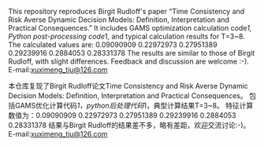 This repository reproduces Birgit Rudloff's paper “Time Consistency and Risk Averse Dynamic Decision Models: Definition, Interpretation and Practical Consequences.”
It includes GAMS optimization calculation code*1, Python post-processing code*1, and typical calculation results for T=3~8.
The calculated values are: 0.09090909 0.22972973 0.27951389 0.29239916 0.2884053 0.28331378
The results are similar to those of Birgit Rudloff, with slight differences. Feedback and discussion are welcome :-). E-mail:xuximeng_tju@126.com

本仓库复现了Birgit Rudloff论文Time Consistency and Risk Averse Dynamic Decision Models: Definition, Interpretation and Practical Consequences。
包括GAMS优化计算代码*1，python后处理代码*1，典型计算结果T=3~8。
特征计算数值为：0.09090909 0.22972973 0.27951389 0.29239916 0.2884053  0.28331378
结果与Birgit Rudloff的结果差不多，略有差距，欢迎交流讨论:-)。E-mail:xuximeng_tju@126.com
